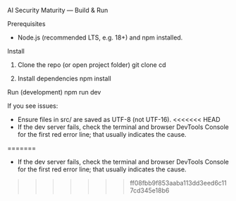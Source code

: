 AI Security Maturity — Build & Run

Prerequisites
- Node.js (recommended LTS, e.g. 18+) and npm installed.

Install
1. Clone the repo (or open project folder)
   git clone <repo-url>
   cd <repo-folder>

2. Install dependencies
   npm install

Run (development)
npm run dev

If you see issues:
- Ensure files in src/ are saved as UTF-8 (not UTF-16).
<<<<<<< HEAD
- If the dev server fails, check the terminal and browser DevTools Console for the first red error line; that usually indicates the cause.

=======
- If the dev server fails, check the terminal and browser DevTools Console for the first red error line; that usually indicates the cause.
>>>>>>> ff08fbb9f853aaba113dd3eed6c117cd345e18b6
